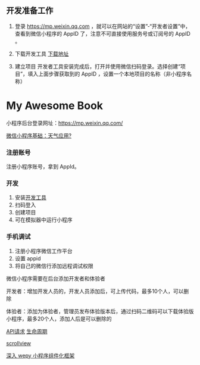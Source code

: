 ## 开发准备工作
1. 登录 https://mp.weixin.qq.com ，就可以在网站的“设置”-“开发者设置”中，查看到微信小程序的 AppID 了，注意不可直接使用服务号或订阅号的 AppID 。 

2. 下载开发工具
[下载地址](https://mp.weixin.qq.com/debug/wxadoc/dev/devtools/download.html?t=1476197489869)

3. 建立项目
开发者工具安装完成后，打开并使用微信扫码登录。选择创建“项目”，填入上面步骤获取到的 AppID ，设置一个本地项目的名称（非小程序名称）

# My Awesome Book

小程序后台登录网址：https://mp.weixin.qq.com/


[微信小程序基础：天气应用?](https://classroom.udacity.com/courses/ud666-cn-1)

### 注册账号
注册小程序账号，拿到 AppId。

### 开发
1. 安装[开发工具](https://developers.weixin.qq.com/miniprogram/dev/devtools/download.html?t=2018125)
2. 扫码登入
3. 创建项目
4. 可在模拟器中运行小程序

### 手机调试
1. 注册小程序微信工作平台
2. 设置 appid
3. 将自己的微信行添加远程调试权限

微信小程序需要在后台添加开发者和体验者

开发者：增加开发人员的，开发人员添加后，可上传代码，最多10个人，可以删除

体验者：添加为体验者，管理员发布体验版本后，通过扫码二维码可以下载体验版小程序，最多20个人，添加人后是可以删除的

[API请求](https://developers.weixin.qq.com/miniprogram/dev/api/network-request.html)
[生命周期](https://blog.csdn.net/qq_26585943/article/details/54407202)

[scrollview](https://www.jianshu.com/p/f6d771421eb9)

[深入 wepy 小程序组件化框架](https://toutiao.io/posts/zvnb1h/preview)